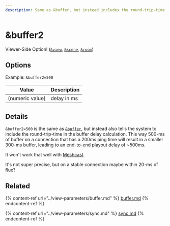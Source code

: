 ```yaml
---
description: Same as &buffer, but instead includes the round-trip-time
---
```


# \&buffer2

Viewer-Side Option! ([`&view`](../view-parameters/view.md), [`&scene`](../view-parameters/scene.md), [`&room`](../../general-settings/room.md))

## Options

Example: `&buffer2=500`

| Value           | Description |
| --------------- | ----------- |
| (numeric value) | delay in ms |

## Details

`&buffer2=500` is the same as [`&buffer`](../view-parameters/buffer.md), but instead also tells the system to include the round-trip-time in the buffer delay calculation. This way 500-ms of buffer on a connection that has a 200ms ping time will result in a smaller 300-ms buffer, leading to an end-to-end playout delay of \~500ms.

It won't work that well with [Meshcast](../../newly-added-parameters/and-meshcast.md).

It's not super precise, but on a stable connection maybe within 20-ms of flux?

## Related

{% content-ref url="../view-parameters/buffer.md" %}
[buffer.md](../view-parameters/buffer.md)
{% endcontent-ref %}

{% content-ref url="../view-parameters/sync.md" %}
[sync.md](../view-parameters/sync.md)
{% endcontent-ref %}

